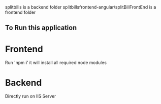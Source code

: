 splitbills is a backend folder
splitbillsfrontend-angular/splitBillFrontEnd is a frontend folder

## To Run this application

# Frontend
Run 'npm i' it will install all required node modules 

# Backend
Directly run on IIS Server
